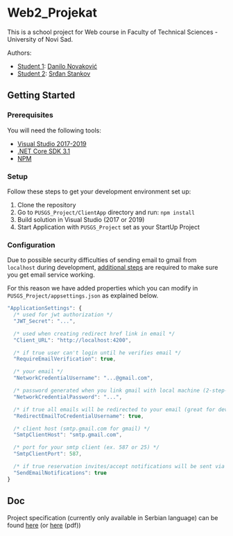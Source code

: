 # Web2_Projekat

This is a school project for Web course in Faculty of Technical Sciences - University of Novi Sad.

Authors:

- [Student 1](https://github.com/SrdjanStankov/Web2_Projekat/wiki/Student-1): [Danilo Novaković](https://github.com/DaniloNovakovic)
- [Student 2](https://github.com/SrdjanStankov/Web2_Projekat/wiki/Student-2): [Srđan Stankov](https://github.com/SrdjanStankov)

## Getting Started

### Prerequisites

You will need the following tools:

- [Visual Studio 2017-2019](https://www.visualstudio.com/downloads/)
- [.NET Core SDK 3.1](https://www.microsoft.com/net/download/dotnet-core/3.1)
- [NPM](https://nodejs.org/en/)

### Setup

Follow these steps to get your development environment set up:

  1. Clone the repository
  1. Go to `PUSGS_Project/ClientApp` directory and run: `npm install`
  1. Build solution in Visual Studio (2017 or 2019)
  1. Start Application with `PUSGS_Project` set as your StartUp Project

### Configuration

Due to possible security difficulties of sending email to gmail from `localhost` during development, [additional steps](https://support.google.com/accounts/answer/185833) are required to make sure you get email service working.

For this reason we have added properties which you can modify in `PUSGS_Project/appsettings.json` as explained below.

```js
"ApplicationSettings": {
  /* used for jwt authorization */
  "JWT_Secret": "...", 

  /* used when creating redirect href link in email */
  "Client_URL": "http://localhost:4200",

  /* if true user can't login until he verifies email */
  "RequireEmailVerification": true,

  /* your email */
  "NetworkCredentialUsername": "...@gmail.com",

  /* password generated when you link gmail with local machine (2-step-verification) */
  "NetworkCredentialPassword": "...",

  /* if true all emails will be redirected to your email (great for development) */
  "RedirectEmailToCredentialUsername": true,

  /* client host (smtp.gmail.com for gmail) */
  "SmtpClientHost": "smtp.gmail.com",

  /* port for your smtp client (ex. 587 or 25) */
  "SmtpClientPort": 587,

  /* if true reservation invites/accept notifications will be sent via email */
  "SendEmailNotifications": true
}
```

## Doc

Project specification (currently only available in Serbian language) can be found [here](./doc/specifikacija.md) (or [here](./doc/specifikacija2.pdf) (pdf))
